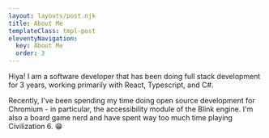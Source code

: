```yaml
---
layout: layouts/post.njk
title: About Me
templateClass: tmpl-post
eleventyNavigation:
  key: About Me
  order: 3
---
```


Hiya! I am a software developer that has been doing full stack development for 3 years, working primarily with React, Typescript, and C#.

Recently, I've been spending my time doing open source development for Chromium - in particular, the accessibility module of the Blink engine. I'm also a board game nerd and have spent way too much time playing Civilization 6. 😁

